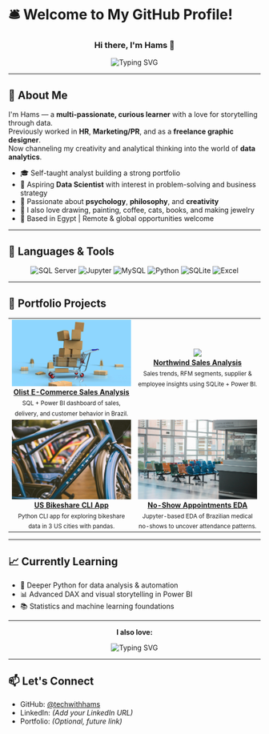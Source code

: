 # 🛎️ Welcome to My GitHub Profile!

<h3 align="center">Hi there, I'm Hams 👋</h3>

<p align="center">
  <img 
    src="https://readme-typing-svg.demolab.com?font=Fira+Code&weight=700&size=28&pause=1&color=00FFD0&center=true&vCenter=true&repeat=true&width=700&lines=Data+Analyst+%F0%9F%93%8A;SQL+Enthusiast+%F0%9F%A7%AE;Python+Learner+%F0%9F%90%8D;Dashboard+Designer+%F0%9F%93%88;Excel+Specialist+%F0%9F%93%8A" 
    alt="Typing SVG"
  />
</p>


---

## 🧭 About Me

I'm Hams — a **multi-passionate, curious learner** with a love for storytelling through data.  
Previously worked in **HR**, **Marketing/PR**, and as a **freelance graphic designer**.  
Now channeling my creativity and analytical thinking into the world of **data analytics**.

- 🎓 Self-taught analyst building a strong portfolio
- 🎯 Aspiring **Data Scientist** with interest in problem-solving and business strategy
- 🧠 Passionate about **psychology**, **philosophy**, and **creativity**
- 🎨 I also love drawing, painting, coffee, cats, books, and making jewelry  
- 📍 Based in Egypt | Remote & global opportunities welcome

---

## 🧰 Languages & Tools

<p align="center">
  <img src="https://www.svgrepo.com/show/303229/microsoft-sql-server-logo.svg" alt="SQL Server" width="120" height="120"/>
  <img src="https://www.svgrepo.com/show/353949/jupyter.svg" alt="Jupyter" width="120" height="120"/>
  <img src="https://www.svgrepo.com/show/355133/mysql.svg" alt="MySQL" width="120" height="120"/>
  <img src="https://www.svgrepo.com/show/452091/python.svg" alt="Python" width="120" height="120"/>
  <img src="https://www.svgrepo.com/show/354381/sqlite.svg" alt="SQLite" width="120" height="120"/>
  <img src="https://www.svgrepo.com/show/303193/microsoft-excel-2013-logo.svg" alt="Excel" width="120" height="120"/>
</p>



---

## 📂 Portfolio Projects

<table>
  <tr>
    <td align="center" width="50%">
      <img src="Images/olist.jpg" width="250"/><br/>
      <a href="https://github.com/techwithhams/Olist-Ecommerce-Analysis"><b>Olist E-Commerce Sales Analysis</b></a>
      <br/>
      <sub>SQL + Power BI dashboard of sales, delivery, and customer behavior in Brazil.</sub>
    </td>
    <td align="center" width="50%">
      <img src="Images/northwind.jpg" width="250"/><br/>
      <a href="https://github.com/techwithhams/Northwind-Sales-Project"><b>Northwind Sales Analysis</b></a>
      <br/>
      <sub>Sales trends, RFM segments, supplier & employee insights using SQLite + Power BI.</sub>
    </td>
  </tr>
  <tr>
    <td align="center" width="50%">
      <img src="Images/bikeshare.jpg" width="250"/><br/>
      <a href="https://github.com/techwithhams/bikeshare-analysis"><b>US Bikeshare CLI App</b></a>
      <br/>
      <sub>Python CLI app for exploring bikeshare data in 3 US cities with pandas.</sub>
    </td>
    <td align="center" width="50%">
      <img src="Images/no_show.jpg" width="250"/><br/>
      <a href="https://github.com/techwithhams/no-show-appointments-analysis"><b>No-Show Appointments EDA</b></a>
      <br/>
      <sub>Jupyter-based EDA of Brazilian medical no-shows to uncover attendance patterns.</sub>
    </td>
  </tr>
</table>



---

## 📈 Currently Learning

- 🐍 Deeper Python for data analysis & automation  
- 📊 Advanced DAX and visual storytelling in Power BI  
- 📚 Statistics and machine learning foundations  

---

<p align="center"><strong>I also love:</strong></p>
<p align="center">
  <img 
    src="https://readme-typing-svg.demolab.com?font=Fira+Code&weight=700&size=24&pause=1&color=00FFD0&center=true&vCenter=true&repeat=true&width=400&lines=☕+Coffee;🐱+Cats;📚+Books;🎨+Art;💍+Jewelry" 
    alt="Typing SVG"
  />
</p>



---

## 📫 Let's Connect

- GitHub: [@techwithhams](https://github.com/techwithhams)  
- LinkedIn: *(Add your LinkedIn URL)*  
- Portfolio: *(Optional, future link)*  


